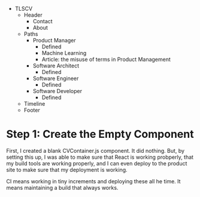 
+ TLSCV
    + Header
        + Contact
        + About
    + Paths
        + Product Manager
            + Defined
            + Machine Learning
            + Article: the misuse of terms in Product Management
        + Software Architect
            + Defined
        + Software Engineer
            + Defined
        + Software Developer
            + Defined
    + Timeline
    + Footer

# Step 1: Create the Empty Component

First, I created a blank CVContainer.js component. It did nothing. But, by setting this up, I was able to make sure that
React is working probperly, that my build tools are working properly, and I can even deploy to the product site to make 
sure that my deployment is working.

CI means working in tiny increments and deploying these all he time. It means maintaining a build that always works.



